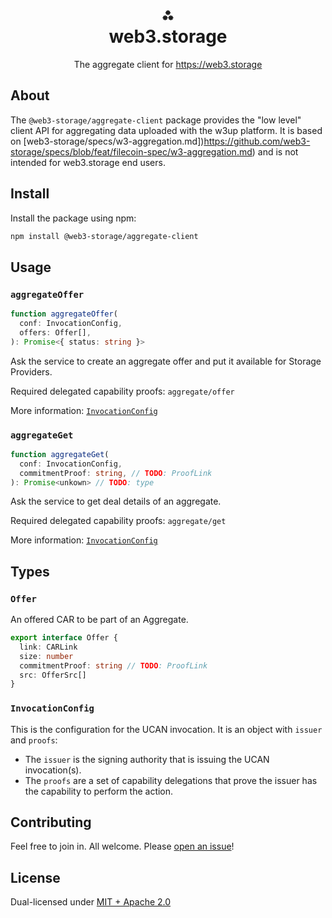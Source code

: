 <h1 align="center">⁂<br/>web3.storage</h1>
<p align="center">The aggregate client for <a href="https://web3.storage">https://web3.storage</a></p>

## About

The `@web3-storage/aggregate-client` package provides the "low level" client API for aggregating data uploaded with the w3up platform. It is based on [web3-storage/specs/w3-aggregation.md])https://github.com/web3-storage/specs/blob/feat/filecoin-spec/w3-aggregation.md) and is not intended for web3.storage end users.

## Install

Install the package using npm:

```bash
npm install @web3-storage/aggregate-client
```

## Usage

### `aggregateOffer`

```ts
function aggregateOffer(
  conf: InvocationConfig,
  offers: Offer[],
): Promise<{ status: string }>
```

Ask the service to create an aggregate offer and put it available for Storage Providers.

Required delegated capability proofs: `aggregate/offer`

More information: [`InvocationConfig`](#invocationconfig)

### `aggregateGet`

```ts
function aggregateGet(
  conf: InvocationConfig,
  commitmentProof: string, // TODO: ProofLink
): Promise<unkown> // TODO: type
```

Ask the service to get deal details of an aggregate.

Required delegated capability proofs: `aggregate/get`

More information: [`InvocationConfig`](#invocationconfig)

## Types

### `Offer`

An offered CAR to be part of an Aggregate.

```ts
export interface Offer {
  link: CARLink
  size: number
  commitmentProof: string // TODO: ProofLink
  src: OfferSrc[]
}
```

### `InvocationConfig`

This is the configuration for the UCAN invocation. It is an object with `issuer` and `proofs`:

- The `issuer` is the signing authority that is issuing the UCAN invocation(s).
- The `proofs` are a set of capability delegations that prove the issuer has the capability to perform the action.

## Contributing

Feel free to join in. All welcome. Please [open an issue](https://github.com/web3-storage/w3protocol/issues)!

## License

Dual-licensed under [MIT + Apache 2.0](https://github.com/web3-storage/w3protocol/blob/main/license.md)
